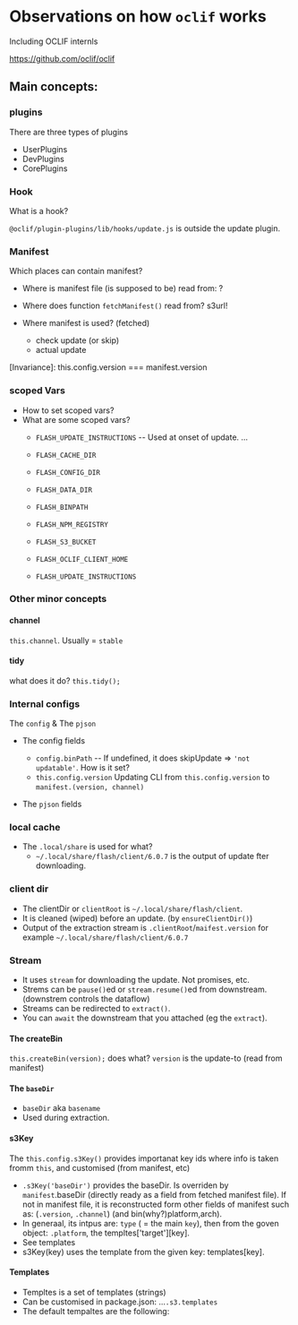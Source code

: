 # Observations on how `oclif` works
Including OCLIF internls

https://github.com/oclif/oclif

## Main concepts:
### plugins
There are three types of plugins
* UserPlugins
* DevPlugins
* CorePlugins

### Hook
What is a hook?

`@oclif/plugin-plugins/lib/hooks/update.js` is outside the update plugin.

### Manifest
Which places can contain manifest?

* Where is manifest file (is supposed to be) read from: ?
* Where does function `fetchManifest()` read from? s3url!

* Where manifest is used? (fetched)
  * check update (or skip)
  * actual update

[Invariance]: this.config.version === manifest.version

### scoped Vars
* How to set scoped vars?
* What are some scoped vars?
  * `FLASH_UPDATE_INSTRUCTIONS` -- Used at onset of update. ...

  * `FLASH_CACHE_DIR`
  * `FLASH_CONFIG_DIR`
  * `FLASH_DATA_DIR`
  * `FLASH_BINPATH`
  * `FLASH_NPM_REGISTRY`
  * `FLASH_S3_BUCKET`
  * `FLASH_OCLIF_CLIENT_HOME`
  * `FLASH_UPDATE_INSTRUCTIONS`

### Other minor concepts
#### channel
`this.channel`. Usually = `stable`
#### tidy
what does it do? `this.tidy();`

### Internal configs
The `config` & The `pjson`
* The config fields
  * `config.binPath` -- If undefined, it does skipUpdate => `'not updatable'`. How is it set?
  * `this.config.version` Updating CLI from `this.config.version` to `manifest.(version, channel)`

* The `pjson` fields

### local cache
* The `.local/share` is used for what?
   * `~/.local/share/flash/client/6.0.7` is the output of update fter downloading.

### client dir
* The clientDir or `clientRoot` is `~/.local/share/flash/client`.
* It is cleaned (wiped) before an update. (by `ensureClientDir()`)
* Output of the extraction stream is `.clientRoot`/`maifest.version` for example `~/.local/share/flash/client/6.0.7`

### Stream
* It uses `stream` for downloading the update. Not promises, etc.
* Strems can be `pause()`ed or `stream.resume()`ed from downstream. (downstrem controls the dataflow)
* Streams can be redirected to `extract()`.
* You can `await` the downstream that you attached (eg the `extract`).


#### The createBin
`this.createBin(version);` does what?
`version` is the update-to (read from manifest)

#### The `baseDir`
* `baseDir` aka `basename`
* Used during extraction.

#### s3Key
The `this.config.s3Key()` provides importanat key ids where info is taken fromm `this`, and customised (from manifest, etc)
* `.s3Key('baseDir')` provides the baseDir.  Is overriden by `manifest`.baseDir (directly ready as a field from fetched manifest file).
If not in manifest file, it is reconstructed form other fields of manifest such as: (`.version`, `.channel`) (and bin(why?)platform,arch).
* In generaal, its intpus are: `type` ( = the main `key`), then from the goven object: `.platform`, the templtes['target'][key].
* See templates
* s3Key(key) uses the template from the given key: templates[key].

#### Templates
* Templtes is a set of templates (strings)
* Can be customised in package.json: ...`.s3.templates`
* The default tempaltes are the following:
